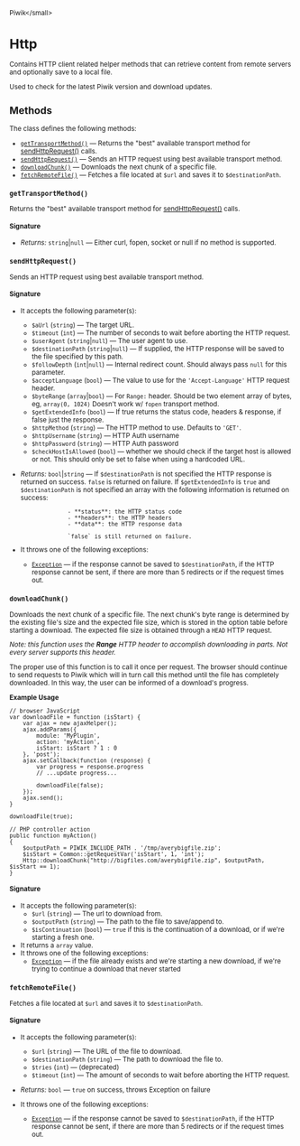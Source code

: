 <small>Piwik\</small>

Http
====

Contains HTTP client related helper methods that can retrieve content from remote servers and optionally save to a local file.

Used to check for the latest Piwik version and download updates.

Methods
-------

The class defines the following methods:

- [`getTransportMethod()`](#gettransportmethod) &mdash; Returns the "best" available transport method for [sendHttpRequest()](/api-reference/Piwik/Http#sendhttprequest) calls.
- [`sendHttpRequest()`](#sendhttprequest) &mdash; Sends an HTTP request using best available transport method.
- [`downloadChunk()`](#downloadchunk) &mdash; Downloads the next chunk of a specific file.
- [`fetchRemoteFile()`](#fetchremotefile) &mdash; Fetches a file located at `$url` and saves it to `$destinationPath`.

<a name="gettransportmethod" id="gettransportmethod"></a>
<a name="getTransportMethod" id="getTransportMethod"></a>
### `getTransportMethod()`

Returns the "best" available transport method for [sendHttpRequest()](/api-reference/Piwik/Http#sendhttprequest) calls.

#### Signature


- *Returns:*  `string`|`null` &mdash;
    Either curl, fopen, socket or null if no method is supported.

<a name="sendhttprequest" id="sendhttprequest"></a>
<a name="sendHttpRequest" id="sendHttpRequest"></a>
### `sendHttpRequest()`

Sends an HTTP request using best available transport method.

#### Signature

-  It accepts the following parameter(s):
    - `$aUrl` (`string`) &mdash;
       The target URL.
    - `$timeout` (`int`) &mdash;
       The number of seconds to wait before aborting the HTTP request.
    - `$userAgent` (`string`|`null`) &mdash;
       The user agent to use.
    - `$destinationPath` (`string`|`null`) &mdash;
       If supplied, the HTTP response will be saved to the file specified by this path.
    - `$followDepth` (`int`|`null`) &mdash;
       Internal redirect count. Should always pass `null` for this parameter.
    - `$acceptLanguage` (`bool`) &mdash;
       The value to use for the `'Accept-Language'` HTTP request header.
    - `$byteRange` (`array`|`bool`) &mdash;
       For `Range:` header. Should be two element array of bytes, eg, `array(0, 1024)` Doesn't work w/ `fopen` transport method.
    - `$getExtendedInfo` (`bool`) &mdash;
       If true returns the status code, headers & response, if false just the response.
    - `$httpMethod` (`string`) &mdash;
       The HTTP method to use. Defaults to `'GET'`.
    - `$httpUsername` (`string`) &mdash;
       HTTP Auth username
    - `$httpPassword` (`string`) &mdash;
       HTTP Auth password
    - `$checkHostIsAllowed` (`bool`) &mdash;
       whether we should check if the target host is allowed or not. This should only be set to false when using a hardcoded URL.

- *Returns:*  `bool`|`string` &mdash;
    If `$destinationPath` is not specified the HTTP response is returned on success. `false`
                    is returned on failure.
                    If `$getExtendedInfo` is `true` and `$destinationPath` is not specified an array with
                    the following information is returned on success:

                    - **status**: the HTTP status code
                    - **headers**: the HTTP headers
                    - **data**: the HTTP response data

                    `false` is still returned on failure.
- It throws one of the following exceptions:
    - [`Exception`](http://php.net/class.Exception) &mdash; if the response cannot be saved to `$destinationPath`, if the HTTP response cannot be sent,
                  if there are more than 5 redirects or if the request times out.

<a name="downloadchunk" id="downloadchunk"></a>
<a name="downloadChunk" id="downloadChunk"></a>
### `downloadChunk()`

Downloads the next chunk of a specific file. The next chunk's byte range
is determined by the existing file's size and the expected file size, which
is stored in the option table before starting a download. The expected
file size is obtained through a `HEAD` HTTP request.

_Note: this function uses the **Range** HTTP header to accomplish downloading in
parts. Not every server supports this header._

The proper use of this function is to call it once per request. The browser
should continue to send requests to Piwik which will in turn call this method
until the file has completely downloaded. In this way, the user can be informed
of a download's progress.

**Example Usage**

```
// browser JavaScript
var downloadFile = function (isStart) {
    var ajax = new ajaxHelper();
    ajax.addParams({
        module: 'MyPlugin',
        action: 'myAction',
        isStart: isStart ? 1 : 0
    }, 'post');
    ajax.setCallback(function (response) {
        var progress = response.progress
        // ...update progress...

        downloadFile(false);
    });
    ajax.send();
}

downloadFile(true);
```

```
// PHP controller action
public function myAction()
{
    $outputPath = PIWIK_INCLUDE_PATH . '/tmp/averybigfile.zip';
    $isStart = Common::getRequestVar('isStart', 1, 'int');
    Http::downloadChunk("http://bigfiles.com/averybigfile.zip", $outputPath, $isStart == 1);
}
```

#### Signature

-  It accepts the following parameter(s):
    - `$url` (`string`) &mdash;
       The url to download from.
    - `$outputPath` (`string`) &mdash;
       The path to the file to save/append to.
    - `$isContinuation` (`bool`) &mdash;
       `true` if this is the continuation of a download, or if we're starting a fresh one.
- It returns a `array` value.
- It throws one of the following exceptions:
    - [`Exception`](http://php.net/class.Exception) &mdash; if the file already exists and we&#039;re starting a new download,
                  if we&#039;re trying to continue a download that never started

<a name="fetchremotefile" id="fetchremotefile"></a>
<a name="fetchRemoteFile" id="fetchRemoteFile"></a>
### `fetchRemoteFile()`

Fetches a file located at `$url` and saves it to `$destinationPath`.

#### Signature

-  It accepts the following parameter(s):
    - `$url` (`string`) &mdash;
       The URL of the file to download.
    - `$destinationPath` (`string`) &mdash;
       The path to download the file to.
    - `$tries` (`int`) &mdash;
       (deprecated)
    - `$timeout` (`int`) &mdash;
       The amount of seconds to wait before aborting the HTTP request.

- *Returns:*  `bool` &mdash;
    `true` on success, throws Exception on failure
- It throws one of the following exceptions:
    - [`Exception`](http://php.net/class.Exception) &mdash; if the response cannot be saved to `$destinationPath`, if the HTTP response cannot be sent,
                  if there are more than 5 redirects or if the request times out.

